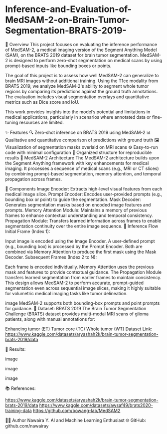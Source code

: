 # Inference-and-Evaluation-of-MedSAM-2-on-Brain-Tumor-Segmentation-BRATS-2019-
📌 Overview
This project focuses on evaluating the inference performance of MedSAM-2, a medical imaging version of the Segment Anything Model (SAM), on the BRATS 2019 dataset for brain tumor segmentation. MedSAM-2 is designed to perform zero-shot segmentation on medical scans by using prompt-based inputs like bounding boxes or points.

The goal of this project is to assess how well MedSAM-2 can generalize to brain MRI images without additional training. Using the T1ce modality from BRATS 2019, we analyze MedSAM-2's ability to segment whole tumor regions by comparing its predictions against the ground truth annotations. The evaluation includes visual segmentation overlays and quantitative metrics such as Dice score and IoU.

This work provides insights into the model’s potential and limitations in medical applications, particularly in scenarios where annotated data or fine-tuning resources are limited.

✨ Features
🔍 Zero-shot inference on BRATS 2019 using MedSAM-2
📊 Qualitative and quantitative comparison of predictions with ground truth
🖼️ Visualization of segmentation masks overlaid on MRI scans
⚙️ Easy-to-run code with minimal configuration
📁 Organized structure for reproducible results
🧠 MedSAM-2 Architecture
The MedSAM-2 architecture builds upon the Segment Anything framework with key enhancements for medical imaging. It processes a sequence of medical scans (e.g., MRI or CT slices) by combining prompt-based segmentation, memory attention, and temporal propagation across frames.

🔧 Components
Image Encoder: Extracts high-level visual features from each medical image slice.
Prompt Encoder: Encodes user-provided prompts (e.g., bounding box or point) to guide the segmentation.
Mask Decoder: Generates segmentation masks based on encoded image features and prompts.
Memory Attention Module: Maintains a memory of previous frames to enhance contextual understanding and temporal consistency.
Propagation Module: Transfers learned information across frames to enable segmentation continuity over the entire image sequence.
🔄 Inference Flow
Initial Frame (Index 1):

Input image is encoded using the Image Encoder.
A user-defined prompt (e.g., bounding box) is processed by the Prompt Encoder.
Both are combined via Memory Attention to produce the first mask using the Mask Decoder.
Subsequent Frames (Index 2 to N):

Each frame is encoded individually.
Memory Attention uses the previous mask and features to provide contextual guidance.
The Propagation Module transfers learned segmentation from earlier frames to maintain consistency.
This design allows MedSAM-2 to perform accurate, prompt-guided segmentation even across sequential image slices, making it highly suitable for volumetric medical imaging tasks like tumor delineation.

image
MedSAM-2 supports both bounding-box prompts and point prompts for guidance.
🧬 Dataset: BRATS 2019
The Brain Tumor Segmentation Challenge (BRATS) dataset provides multi-modal MRI scans of glioma patients, along with manual annotations for:

Enhancing tumor (ET)
Tumor core (TC)
Whole tumor (WT)
Dataset Link: https://www.kaggle.com/datasets/aryashah2k/brain-tumor-segmentation-brats-2019/data

🚀 Results:

image

image

image

📚 References:

https://www.kaggle.com/datasets/aryashah2k/brain-tumor-segmentation-brats-2019/data https://www.kaggle.com/datasets/awsaf49/brats2020-training-data https://github.com/bowang-lab/MedSAM2

👩‍💻 Author
Nawaira Y.
AI and Machine Learning Enthusiast
🌐 GitHub: github.com/nawairay
